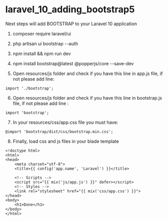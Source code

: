 # laravel_10_adding_bootstrap5

Next steps will add BOOTSTRAP to your Laravel 10 application

1. composer require laravel/ui

2. php artisan ui bootstrap --auth

3. npm install && npm run dev

4. npm install bootstrap@latest @popperjs/core --save-dev

5. Open resources/js folder and check if you have this line in app.js file, if not please add line:
```
import './bootstrap';
```
6. Open resources/js folder and check if you have this line in bootstrap.js file, if not please add line :
```
import 'bootstrap';
```
7. In your resources/css/app.css file you must have:
```
@import 'bootstrap/dist/css/bootstrap.min.css';
```
8. Finally, load css and js files in your blade template
```
<!doctype html>
<html>
<head>
    <meta charset="utf-8">
    <title>{{ config('app.name', 'Laravel') }}</title>

    <!-- Scripts -->
    <script src="{{ mix('js/app.js') }}" defer></script>
    <!-- Styles -->
    <link rel="stylesheet" href="{{ mix('css/app.css') }}">
</head>
<body>
    <h1>Done</h1>
</body>
</html>
```

